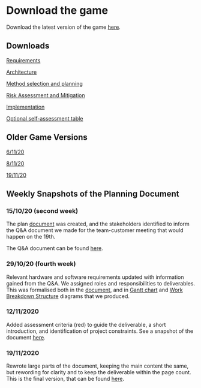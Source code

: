 # Download the game

Download the latest version of the game [here](https://github.com/Lamrsw/t19_dbr/tree/main).

## Downloads
[Requirements](https://lamrsw.github.io/t19_dbr/Req1.pdf)

[Architecture](https://lamrsw.github.io/t19_dbr/Arch1.pdf)

[Method selection and planning](https://lamrsw.github.io/t19_dbr/Plan1.pdf)

[Risk Assessment and Mitigation](https://lamrsw.github.io/t19_dbr/Risk1.pdf) 

[Implementation](https://lamrsw.github.io/t19_dbr/Impl1.pdf)

[Optional self-assessment table](https://lamrsw.github.io/t19_dbr/SelfAss1.pdf)

## Older Game Versions

[6/11/20](https://lamrsw.github.io/t19_dbr/Old%20versions/t19_dbr%206-11.zip)

[8/11/20](https://lamrsw.github.io/t19_dbr/Old%20versions/t19_dbr%208-11.zip)

[19/11/20](https://lamrsw.github.io/t19_dbr/Old%20versions/t19_dbr%2019-11.zip)

## Weekly Snapshots of the Planning Document

### 15/10/20 (second week) 
The plan [document](https://raw.githubusercontent.com/Lamrsw/t19_dbr/website/stakeholders.png) was created, and the stakeholders identified to inform the Q&A document we made for the team-customer meeting that would happen on the 19th.

The Q&A document can be found [here](https://raw.githubusercontent.com/Lamrsw/t19_dbr/website/Questions%20for%20Team-Customer%20meeting.pdf).

### 29/10/20 (fourth week)
Relevant hardware and software requirements updated with information gained from the Q&A.
We assigned roles and responsibilities to deliverables. This was formalised both in the [document](https://raw.githubusercontent.com/Lamrsw/t19_dbr/website/project_organisation.png), and in [Gantt chart](https://raw.githubusercontent.com/Lamrsw/t19_dbr/website/gantt.png) and [Work Breakdown Structure](https://raw.githubusercontent.com/Lamrsw/t19_dbr/website/wbs.png) diagrams that we produced.

### 12/11/2020
Added assessment criteria (red) to guide the deliverable, a short introduction, and identification of project constraints. See a snapshot of the document [here](https://raw.githubusercontent.com/Lamrsw/t19_dbr/website/sys_plan.png).

### 19/11/2020
Rewrote large parts of the document, keeping the main content the same, but rewording for clarity and to keep the deliverable within the page count. This is the final version, that can be found [here](https://lamrsw.github.io/t19_dbr/Plan1.pdf).